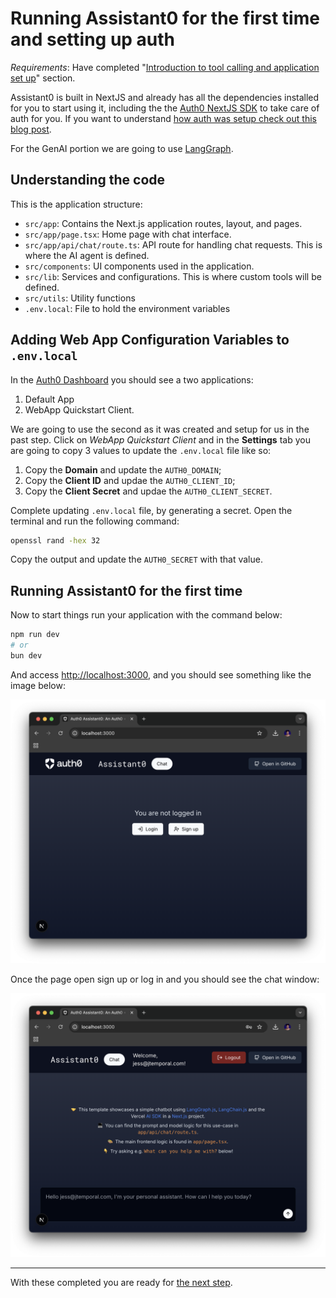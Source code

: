 # Running Assistant0 for the first time and setting up auth

_Requirements_: Have completed "[Introduction to tool calling and application set up](00-intro-and-setup.md)" section.

Assistant0 is built in NextJS and already has all the dependencies installed for you to start using it, including the the [Auth0 NextJS SDK](https://auth0.com/docs/quickstart/webapp/nextjs/01-login#install-the-auth0-next-js-sdk) to take care of auth for you. If you want to understand [how auth was setup check out this blog post](https://auth0.com/blog/genai-tool-calling-build-agent-that-calls-gmail-securely-with-langgraph-vercelai-nextjs/).

For the GenAI portion we are going to use [LangGraph](https://www.langchain.com/langgraph).

## Understanding the code

This is the application structure:

- `src/app`: Contains the Next.js application routes, layout, and pages.
- `src/app/page.tsx`: Home page with chat interface.
- `src/app/api/chat/route.ts`: API route for handling chat requests. This is where the AI agent is defined.
- `src/components`: UI components used in the application.
- `src/lib`: Services and configurations. This is where custom tools will be defined.
- `src/utils`: Utility functions
- `.env.local`: File to hold the environment variables

## Adding Web App Configuration Variables to `.env.local`

In the [Auth0 Dashboard](https://manage.auth0.com/#/applications) you should see a two applications:

1. Default App
2. WebApp Quickstart Client.

We are going to use the second as it was created and setup for us in the past step. Click on _WebApp Quickstart Client_ and in the **Settings** tab you are going to copy 3 values to update the `.env.local` file like so:

1. Copy the **Domain** and update the `AUTH0_DOMAIN`;
1. Copy the **Client ID** and updae the `AUTH0_CLIENT_ID`;
1. Copy the **Client Secret** and updae the `AUTH0_CLIENT_SECRET`.

Complete updating `.env.local` file, by generating a secret. Open the terminal and run the following command:

```sh
openssl rand -hex 32
```
Copy the output and update the `AUTH0_SECRET` with that value.

## Running Assistant0 for the first time

Now to start things run your application with the command below:

```sh
npm run dev
# or
bun dev
```
And access [http://localhost:3000](http://localhost:3000), and you should see something like the image below:

![](images/01-1-assistant0-login-page.png)

Once the page open sign up or log in and you should see the chat window:

![](images/01-2-assistant0-initial-page.png)

---

With these completed you are ready for [the next step](02-tool-calling-calculator.md).

